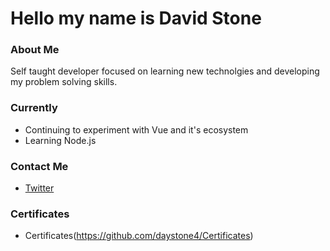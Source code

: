# Hello my name is David Stone

### About Me

Self taught developer focused on learning new technolgies and developing my problem solving skills.

### Currently

* Continuing to experiment with Vue and it's ecosystem
* Learning Node.js

<!-- ### Projects

Websites | Javascript Challenges | Vue.js/Nuxt.js | FullStack
-------- | --------------------- | -------------- | ---------
dstone.dev | something | vue app here | something
trynaseesumn.com | something | vue app here | something
mya-portfolio.netlify.app | something | vue app here | something -->

### Contact Me

* [Twitter](https://twitter.com/_stonedavid)
<!-- * [My Website](dstone.dev) -->
<!-- * [LinkedIn](https://www.linkedin.com/in/david-stone-02098710a/) -->

### Certificates

* Certificates(https://github.com/daystone4/Certificates)


